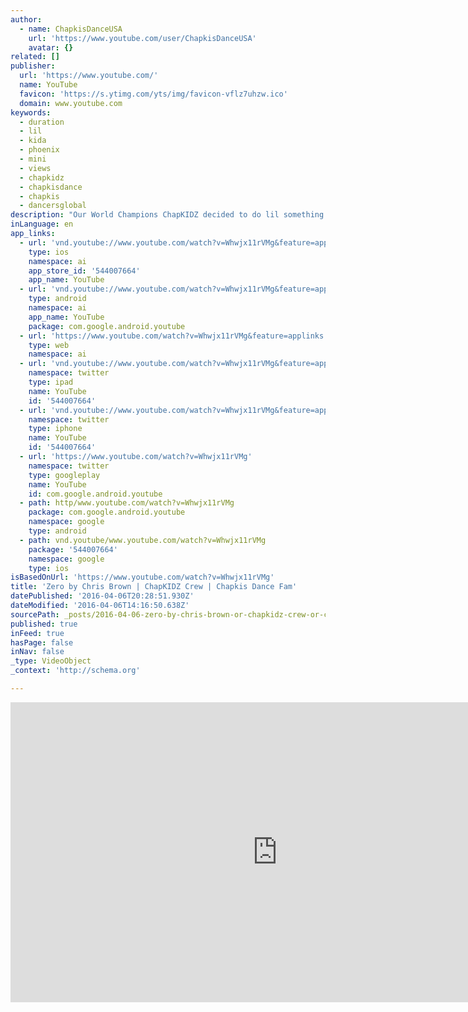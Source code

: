 ```yaml
---
author:
  - name: ChapkisDanceUSA
    url: 'https://www.youtube.com/user/ChapkisDanceUSA'
    avatar: {}
related: []
publisher:
  url: 'https://www.youtube.com/'
  name: YouTube
  favicon: 'https://s.ytimg.com/yts/img/favicon-vflz7uhzw.ico'
  domain: www.youtube.com
keywords:
  - duration
  - lil
  - kida
  - phoenix
  - mini
  - views
  - chapkidz
  - chapkisdance
  - chapkis
  - dancersglobal
description: "Our World Champions ChapKIDZ decided to do lil something for you. Choreography by Melvin Timtim Song: Zero by Chris Brown Subscribe: @chapkisdanceUSA and @MelvinTimtim Dancers: Kida Burns Zach Belandres Cameron Belandres Gabi Crump Mark Cotton Phoenix Lil'Mini Jonathon LaForga Chapkis Dance Studio 309 Main St. Suisun City, Ca www.ChapkisDance.net www.facebook.com/chapkisdance Instagram/ChapkisDance **NO COPYRIGHT INFRINGEMENT INTENDED!"
inLanguage: en
app_links:
  - url: 'vnd.youtube://www.youtube.com/watch?v=Whwjx11rVMg&feature=applinks'
    type: ios
    namespace: ai
    app_store_id: '544007664'
    app_name: YouTube
  - url: 'vnd.youtube://www.youtube.com/watch?v=Whwjx11rVMg&feature=applinks'
    type: android
    namespace: ai
    app_name: YouTube
    package: com.google.android.youtube
  - url: 'https://www.youtube.com/watch?v=Whwjx11rVMg&feature=applinks'
    type: web
    namespace: ai
  - url: 'vnd.youtube://www.youtube.com/watch?v=Whwjx11rVMg&feature=applinks'
    namespace: twitter
    type: ipad
    name: YouTube
    id: '544007664'
  - url: 'vnd.youtube://www.youtube.com/watch?v=Whwjx11rVMg&feature=applinks'
    namespace: twitter
    type: iphone
    name: YouTube
    id: '544007664'
  - url: 'https://www.youtube.com/watch?v=Whwjx11rVMg'
    namespace: twitter
    type: googleplay
    name: YouTube
    id: com.google.android.youtube
  - path: http/www.youtube.com/watch?v=Whwjx11rVMg
    package: com.google.android.youtube
    namespace: google
    type: android
  - path: vnd.youtube/www.youtube.com/watch?v=Whwjx11rVMg
    package: '544007664'
    namespace: google
    type: ios
isBasedOnUrl: 'https://www.youtube.com/watch?v=Whwjx11rVMg'
title: 'Zero by Chris Brown | ChapKIDZ Crew | Chapkis Dance Fam'
datePublished: '2016-04-06T20:28:51.930Z'
dateModified: '2016-04-06T14:16:50.638Z'
sourcePath: _posts/2016-04-06-zero-by-chris-brown-or-chapkidz-crew-or-chapkis-dance-fam.md
published: true
inFeed: true
hasPage: false
inNav: false
_type: VideoObject
_context: 'http://schema.org'

---
```

<iframe src="https://cdn.embedly.com/widgets/media.html?src=https%3A%2F%2Fwww.youtube.com%2Fembed%2FWhwjx11rVMg%3Ffeature%3Doembed&amp;url=https%3A%2F%2Fwww.youtube.com%2Fwatch%3Fv%3DWhwjx11rVMg&amp;image=https%3A%2F%2Fi.ytimg.com%2Fvi%2FWhwjx11rVMg%2Fhqdefault.jpg&amp;key=b7d04c9b404c499eba89ee7072e1c4f7&amp;type=text%2Fhtml&amp;schema=youtube" width="854" height="480" scrolling="no" frameborder="0" allowfullscreen="allowfullscreen" style=""></iframe>